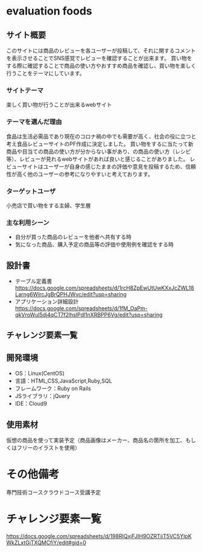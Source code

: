 # evaluation foods

## サイト概要
このサイトには商品のレビューを各ユーザーが投稿して、それに関するコメントを表示させることでSNS感覚でレビューを確認することが出来ます。  買い物をする際に確認することで商品の使い方やおすすめ商品を確認し、買い物を楽しく行うことをテーマにしています。

### サイトテーマ
楽しく買い物が行うことが出来るwebサイト

### テーマを選んだ理由
食品は生活必需品であり現在のコロナ禍の中でも需要が高く、社会の役に立つと考え食品レビューサイトのPF作成に決定しました。  買い物をするに当たって新商品や目当ての商品の使い方が分からない事があり、の商品の使い方（レシピ等）、レビューが見れるwebサイトがあれば良いと感じることがありました。  レビューサイトはユーザーが自身の感じたままの評価や意見を投稿するため、信頼性が高く他のユーザーの参考になりやすいと考えております。


### ターゲットユーザ
小売店で買い物をする主婦、学生層

### 主な利用シーン
- 自分が買った商品のレビューを他者へ共有する時
- 気になった商品、購入予定の商品等の評価や使用例を確認をする時

## 設計書
- テーブル定義書　https://docs.google.com/spreadsheets/d/1rcH8ZpEwUtUwKXxJcZWL18Larng6WlrcJgBrQPHJWvc/edit?usp=sharing
- アプリケーション詳細設計　https://docs.google.com/spreadsheets/d/1fM_OaPm-qkVroWul5dj4qCT7f2lhslPdl1nXRBPP6Vg/edit?usp=sharing

## チャレンジ要素一覧

## 開発環境
- OS：Linux(CentOS)
- 言語：HTML,CSS,JavaScript,Ruby,SQL
- フレームワーク：Ruby on Rails
- JSライブラリ：jQuery
- IDE：Cloud9

## 使用素材
仮想の商品を使って実装予定（商品画像はメーカー、商品名の箇所を加工、もしくはフリーのイラストを使用）

# その他備考
専門技術コースクラウドコース受講予定

# チャレンジ要素一覧
https://docs.google.com/spreadsheets/d/198RIQxjFJIH9OZRTiiT5VC5YlpKWkZLxtGjTXQMCfiY/edit#gid=0